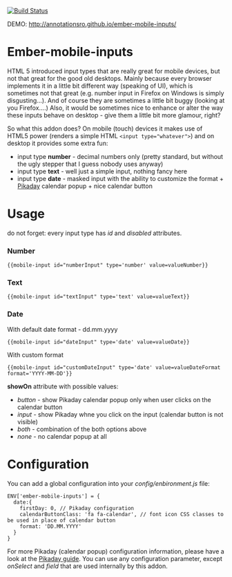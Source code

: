 [![Build Status](https://travis-ci.org/AnnotationSro/ember-mobile-inputs.svg?branch=master)](https://travis-ci.org/AnnotationSro/ember-mobile-inputs)

DEMO: http://annotationsro.github.io/ember-mobile-inputs/

# Ember-mobile-inputs

HTML 5 introduced input types that are really great for mobile devices, but not that great for the good old desktops. 
Mainly because every browser implements it in a little bit different way (speaking of UI), which is sometimes not that great (e.g. number input in Firefox on Windows
is simply disgusting...). And of course they are sometimes a little bit buggy (looking at you Firefox....)
Also, it would be sometimes nice to enhance or alter the way these inputs behave on desktop - give them a little bit more glamour, right?

So what this addon does? On mobile (touch) devices it makes use of HTML5 power (renders a simple HTML `<input type="whatever">`) and on desktop it provides some extra fun:
* input type **number** - decimal numbers only (pretty standard, but without the ugly stepper that I guess nobody uses anyway)
* input type **text** - well just a simple input, nothing fancy here
* input type **date** - masked input with the ability to customize the format + [Pikaday](https://github.com/dbushell/Pikaday) calendar popup + nice calendar button

# Usage

do not forget: every input type has _id_ and _disabled_ attributes.

### Number
```
{{mobile-input id="numberInput" type='number' value=valueNumber}}
```

### Text
```
{{mobile-input id="textInput" type='text' value=valueText}}
```

### Date
With default date format - dd.mm.yyyy
```
{{mobile-input id="dateInput" type='date' value=valueDate}}
```

With custom format
```
{{mobile-input id="customDateInput" type='date' value=valueDateFormat format='YYYY-MM-DD'}}
```

**showOn** attribute with possible values:
* _button_ - show Pikaday calendar popup only when user clicks on the calendar button
* _input_ - show Pikaday whne you click on the input (calendar button is not visible)
* _both_ - combination of the both options above
* _none_ - no calendar popup at all

# Configuration

You can add a global configuration into your _config/enbironment.js_ file:
```
ENV['ember-mobile-inputs'] = {
  date:{
    firstDay: 0, // Pikaday configuration
    calendarButtonClass: 'fa fa-calendar', // font icon CSS classes to be used in place of calendar button
    format: 'DD.MM.YYYY'
  }
}
```

For more Pikaday (calendar popup) configuration information, please have a look at the [Pikaday guide](https://github.com/dbushell/Pikaday#configuration). 
You can use any configuration parameter, except _onSelect_ and _field_ that are used internally by this addon. 
